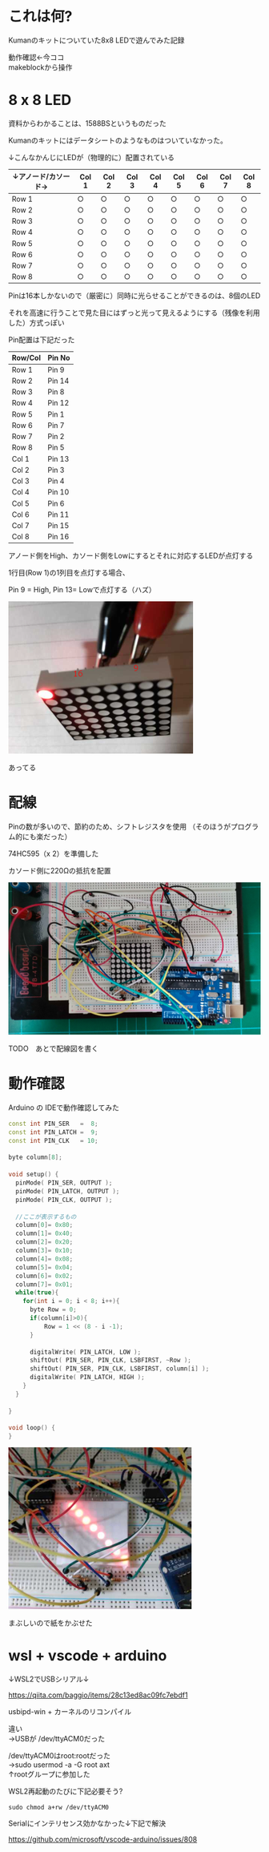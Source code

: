 # これは何?

Kumanのキットについていた8x8 LEDで遊んでみた記録

動作確認←今ココ  
makeblockから操作  


# 8 x 8 LED

資料からわかることは、1588BSというものだった

Kumanのキットにはデータシートのようなものはついていなかった。


↓こんなかんじにLEDが（物理的に）配置されている

| ↓アノード/カソード→ | Col 1 | Col 2 | Col 3 | Col 4 | Col 5 | Col 6 | Col 7 | Col 8 |
|-----------|-------|-------|-------|-------|-------|-------|-------|-------|
| Row 1     | ○     | ○     | ○     | ○     | ○     | ○     | ○     | ○     |
| Row 2     | ○     | ○     | ○     | ○     | ○     | ○     | ○     | ○     |
| Row 3     | ○     | ○     | ○     | ○     | ○     | ○     | ○     | ○     |
| Row 4     | ○     | ○     | ○     | ○     | ○     | ○     | ○     | ○     |
| Row 5     | ○     | ○     | ○     | ○     | ○     | ○     | ○     | ○     |
| Row 6     | ○     | ○     | ○     | ○     | ○     | ○     | ○     | ○     |
| Row 7     | ○     | ○     | ○     | ○     | ○     | ○     | ○     | ○     |
| Row 8     | ○     | ○     | ○     | ○     | ○     | ○     | ○     | ○     |

Pinは16本しかないので（厳密に）同時に光らせることができるのは、8個のLED

それを高速に行うことで見た目にはずっと光って見えるようにする（残像を利用した）方式っぽい

Pin配置は下記だった

|Row/Col|Pin No|
|-----|-----|
|Row 1|Pin 9|
|Row 2|Pin 14|
|Row 3|Pin 8|
|Row 4|Pin 12|
|Row 5|Pin 1|
|Row 6|Pin 7|
|Row 7|Pin 2|
|Row 8|Pin 5|
|Col 1|Pin 13|
|Col 2|Pin 3|
|Col 3|Pin 4|
|Col 4|Pin 10|
|Col 5|Pin 6|
|Col 6|Pin 11|
|Col 7|Pin 15|
|Col 8|Pin 16|

アノード側をHigh、カソード側をLowにするとそれに対応するLEDが点灯する

1行目(Row 1)の1列目を点灯する場合、

Pin 9 = High, Pin 13= Lowで点灯する（ハズ）

![img](img/screenshot_2022-02-03_215729.png)

あってる

# 配線

Pinの数が多いので、節約のため、シフトレジスタを使用
（そのほうがプログラム的にも楽だった）

74HC595（x 2）を準備した

カソード側に220Ωの抵抗を配置

![img](img/screenshot_2022-02-03_215730_edited.jpg)

TODO　あとで配線図を書く

# 動作確認

Arduino の IDEで動作確認してみた

```ino
const int PIN_SER   =  8;
const int PIN_LATCH =  9;
const int PIN_CLK   = 10;

byte column[8];

void setup() {
  pinMode( PIN_SER, OUTPUT );
  pinMode( PIN_LATCH, OUTPUT );
  pinMode( PIN_CLK, OUTPUT );

  //ここが表示するもの
  column[0]= 0x80;
  column[1]= 0x40;
  column[2]= 0x20;
  column[3]= 0x10;
  column[4]= 0x08;
  column[5]= 0x04;
  column[6]= 0x02;
  column[7]= 0x01;
  while(true){
    for(int i = 0; i < 8; i++){
      byte Row = 0;
      if(column[i]>0){
          Row = 1 << (8 - i -1);
      }
  
      digitalWrite( PIN_LATCH, LOW );
      shiftOut( PIN_SER, PIN_CLK, LSBFIRST, ~Row );
      shiftOut( PIN_SER, PIN_CLK, LSBFIRST, column[i] );
      digitalWrite( PIN_LATCH, HIGH );
    }
  }
  
}

void loop() {
}
```

![img](img/screenshot_2022-02-03_215731.png)

まぶしいので紙をかぶせた



# wsl + vscode + arduino 

↓WSL2でUSBシリアル↓

https://qiita.com/baggio/items/28c13ed8ac09fc7ebdf1

usbipd-win + カーネルのリコンパイル

違い  
→USBが /dev/ttyACM0だった

/dev/ttyACM0はroot:rootだった  
→sudo usermod -a -G root axt  
↑rootグループに参加した  

WSL2再起動のたびに下記必要そう?

```
sudo chmod a+rw /dev/ttyACM0
```

Serialにインテリセンス効かなかった↓下記で解決

https://github.com/microsoft/vscode-arduino/issues/808

